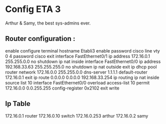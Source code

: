 # Config ETA 3

Arthur & Samy, the best sys-admins ever.

## Router configuration :

enable
configure terminal
hostname Etabli3
enable password cisco
line vty 0 4
password cisco
exit
interface FastEthernet0/1
ip address 172.16.0.1 255.255.0.0
no shutdown
ip nat inside
interface FastEthernet0/0
ip address 192.168.33.63 255.255.255.0
no shutdown
ip nat outside
exit
ip dhcp pool router
   network 172.16.0.0 255.255.0.0
   dns-server 1.1.1.1
   default-router 172.16.0.1
exit
ip route 0.0.0.0 0.0.0.0 192.168.33.254
ip routing
ip nat inside source list 10 interface FastEthernet0/0 overload
access-list 10 permit 172.16.0.0 0.0.255.255
config-register 0x2102
exit
write

## Ip Table

172.16.0.1 router
172.16.0.10 switch
172.16.0.253 arthur
172.16.0.2 samy
